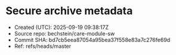 # Secure archive metadata
- Created (UTC): 2025-09-19 09:38:17Z
- Source repo:   bechstein/care-module-sw
- Commit SHA:    bd7cb5eea87054a95bea37f558e83a7c276fe69d
- Ref:           refs/heads/master
